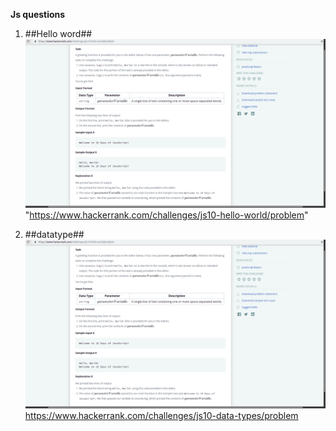 **Js questions**
1. ##Hello word##
![*hello word*](assets/HelloWord.png)
"https://www.hackerrank.com/challenges/js10-hello-world/problem"

2. ##datatype##
![**dataType**](assets/dataType.png)
https://www.hackerrank.com/challenges/js10-data-types/problem